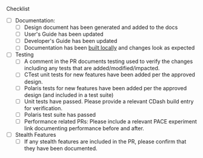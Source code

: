 <!--
Please add a description of what is accomplished in the PR here at the top:
-->

<!--
Below are a few things we ask you or your reviewers to kindly check. 
***Remove checks that are not relevant by deleting the line(s) below.***
-->
Checklist
* [ ] Documentation:
  * [ ] Design document has been generated and added to the docs
  * [ ] User's Guide has been updated
  * [ ] Developer's Guide has been updated
  * [ ] Documentation has been [built locally](https://e3sm-project.github.io/Omega/develop/devGuide/BuildDocs.html) and changes look as expected
* [ ] Testing
  * [ ] A comment in the PR documents testing used to verify the changes including any tests that are added/modified/impacted.
  * [ ] CTest unit tests for new features have been added per the approved design. 
  * [ ] Polaris tests for new features have been added per the approved design (and included in a test suite)
  * [ ] Unit tests have passed. Please provide a relevant CDash build entry for verification.
  * [ ] Polaris test suite has passed
  * [ ] Performance related PRs: Please include a relevant PACE experiment link documenting performance before and after.
* [  ] Stealth Features
  * [ ] If any stealth features are included in the PR, please confirm that they have been documented.

<!--
Please note any issues this fixes using closing keywords: https://help.github.com/articles/closing-issues-using-keywords
-->


